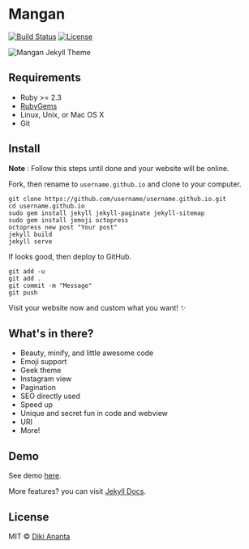 # Mangan

[![Build Status](https://img.shields.io/travis/com/dikiaap/mangan/master.svg?style=flat-square&logo=travis)](https://travis-ci.com/dikiaap/mangan)
[![License](https://img.shields.io/badge/license-MIT-blue.svg?style=flat-square)](./LICENSE)

![Mangan Jekyll Theme](https://i.imgur.com/dgzKZlq.png)

## Requirements

-   Ruby >= 2.3
-   [RubyGems](https://rubygems.org/pages/download)
-   Linux, Unix, or Mac OS X
-   Git

## Install

**Note** : Follow this steps until done and your website will be online.

Fork, then rename to `username.github.io` and clone to your computer.

```shell
git clone https://github.com/username/username.github.io.git
cd username.github.io
sudo gem install jekyll jekyll-paginate jekyll-sitemap
sudo gem install jemoji octopress
octopress new post "Your post"
jekyll build
jekyll serve
```

If looks good, then deploy to GitHub.

```shell
git add -u
git add .
git commit -m "Message"
git push
```

Visit your website now and custom what you want! :sparkles:

## What's in there?

-   Beauty, minify, and little awesome code
-   Emoji support
-   Geek theme
-   Instagram view
-   Pagination
-   SEO directly used
-   Speed up
-   Unique and secret fun in code and webview
-   URI
-   More!

## Demo

See demo [here](https://mangan.dikiaap.id).

More features? you can visit [Jekyll Docs](https://jekyllrb.com/docs/home/).

## License

MIT © [Diki Ananta](https://dikiaap.id)

